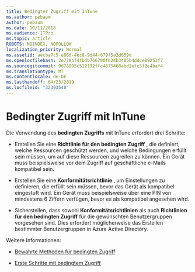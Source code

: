 ```yaml
---
title: Bedingter Zugriff mit InTune
ms.author: pebaum
author: pebaum
ms.date: 10/11/2018
ms.audience: ITPro
ms.topic: article
ROBOTS: NOINDEX, NOFOLLOW
localization_priority: Normal
ms.assetid: aecba7c5-e86d-4ec8-9d44-679f5a3d659d
ms.openlocfilehash: 2e778bf4fbdb766700fb24b3405b4ddce89253f7
ms.sourcegitcommit: 9d78905c512192ffc4675468abd2efc5f2e4baf4
ms.translationtype: MT
ms.contentlocale: de-DE
ms.lasthandoff: 04/23/2019
ms.locfileid: "32393540"
---
```

# <a name="conditional-access-with-intune"></a>Bedingter Zugriff mit InTune

Die Verwendung des **bedingten Zugriffs** mit InTune erfordert drei Schritte: 
  
- Erstellen Sie eine **Richtlinie für den bedingten Zugriff** , die definiert, welche Ressourcen geschützt werden, und welche Bedingungen erfüllt sein müssen, um auf diese Ressourcen zugreifen zu können. Ein Gerät muss beispielsweise vor dem Zugriff auf geschäftliche e-Mails kompatibel sein. 
    
- Erstellen Sie eine **Konformitätsrichtlinie** , um Einstellungen zu definieren, die erfüllt sein müssen, bevor das Gerät als kompatibel eingestuft wird. Ein Gerät muss beispielsweise über eine PIN von mindestens 6 Ziffern verfügen, bevor es als kompatibel angesehen wird. 
    
- Sicherstellen, dass sowohl **Konformitätsrichtlinien** als auch **Richtlinien für den bedingten Zugriff** für die gewünschten Benutzergruppen vorgesehen sind. Dies erfordert möglicherweise das Erstellen bestimmter Benutzergruppen in Azure Active Directory. 
    
Weitere Informationen:
  
- [Bewährte Methoden für bedingten Zugriff](https://docs.microsoft.com/azure/active-directory/conditional-access/best-practices)
    
- [Erste Schritte mit bedingtem Zugriff](https://docs.microsoft.com/azure/active-directory/active-directory-conditional-access-azure-portal-get-started)
    

